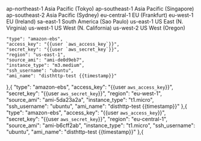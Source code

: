 ap-northeast-1 Asia Pacific (Tokyo)
ap-southeast-1 Asia Pacific (Singapore)
ap-southeast-2 Asia Pacific (Sydney)
eu-central-1 EU (Frankfurt)
eu-west-1 EU (Ireland)
sa-east-1 South America (Sao Paulo)
us-east-1 US East (N. Virginia)
us-west-1 US West (N. California)
us-west-2 US West (Oregon)


    "type": "amazon-ebs",
    "access_key": "{{user `aws_access_key`}}",
    "secret_key": "{{user `aws_secret_key`}}",
    "region": "us-east-1",
    "source_ami": "ami-de0d9eb7",
    "instance_type": "m3.medium",
    "ssh_username": "ubuntu",
    "ami_name": "disthttp-test {{timestamp}}"
  },{
    "type": "amazon-ebs",
    "access_key": "{{user `aws_access_key`}}",
    "secret_key": "{{user `aws_secret_key`}}",
    "region": "eu-west-1",
    "source_ami": "ami-5da23a2a",
    "instance_type": "t1.micro",
    "ssh_username": "ubuntu",
    "ami_name": "disthttp-test {{timestamp}}"
  },{
    "type": "amazon-ebs",
    "access_key": "{{user `aws_access_key`}}",
    "secret_key": "{{user `aws_secret_key`}}",
    "region": "eu-central-1",
    "source_ami": "ami-b6cff2ab",
    "instance_type": "t1.micro",
    "ssh_username": "ubuntu",
    "ami_name": "disthttp-test {{timestamp}}"
   },{
